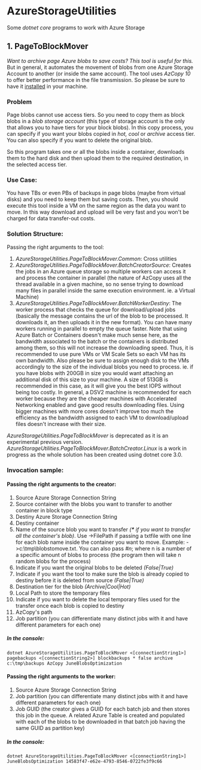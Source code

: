 # AzureStorageUtilities
Some *dotnet core* programs to work with Azure Storage

## 1. PageToBlockMover
*Want to archive page Azure blobs to save costs? This tool is useful for this.*
But in general, it automates the movement of blobs from one Azure Storage Account to another (or inside the same account). The tool uses *AzCopy 10* to offer better performance in the file transmission. So please be sure to have it [installed](http://warnov.com/@AzCopy10) in your machine.
### Problem
Page blobs cannot use access tiers. So you need to copy them as block blobs in a *blob storage account* (this type of storage account is the only that allows you to have tiers for your block blobs). In this copy process, you can specify if you want your blobs copied in *hot, cool* or *archive* access tier. You can also specify if you want to delete the original blob.

So this program takes one or all the blobs inside a container, downloads them to the hard disk and then upload them to the required destination, in the selected access tier. 

### Use Case:
You have TBs or even PBs of backups in page blobs (maybe from virtual disks) and you need to keep them but saving costs. Then, you should execute this tool inside a VM on the same region as the data you want to move. In this way download and upload will be very fast and you won't be charged for data transfer-out costs.

### Solution Structure:
Passing the right arguments to the tool:

 1. *AzureStorageUtilities.PageToBlockMover.Common*: Cross utilities
 2. *AzureStorageUtilities.PageToBlockMover.BatchCreatorSource*: Creates the jobs in an Azure queue storage so multiple workers can access it and process the container in parallel (the nature of AzCopy uses all the thread available in a given machine, so no sense trying to download many files in parallel inside the same execution environment. ie. a Virtual Machine)
 3. *AzureStorageUtilities.PageToBlockMover.BatchWorkerDestiny*: The worker process that checks the queue for download/upload jobs (basically the message contains the url of the blob to be processed. It downloads it, an then uploads it in the new format). You can have many workers running in parallel to empty the queue faster. Note that using Azure Batch or Containers doesn't make much sense here, as the bandwidth associated to the batch or the containers is distributed among them, so this will not increase the downloading speed. Thus, it is recommended to use pure VMs or VM Scale Sets so each VM has its own bandwidth. Also please be sure to assign enough disk to the VMs accordingly to the size of the individual blobs you need to process. ie. if you have blobs with 200GB in size you would want attaching an additional disk of this size to your machine. A size of 513GB is recommended in this case, as it will give you the best IOPS without being too costly. In general, a DSV2 machine is recommended for each worker because they are the cheaper machines with Accelerated Networking enabled and gave good results downloading files. Using bigger machines with more cores doesn't improve too much the efficiency as the bandwidth assigned to each VM to download/upload files doesn't increase with their size.

 *AzureStorageUtilities.PageToBlockMover* is deprecated as it is an experimental previous version.
 *AzureStorageUtilities.PageToBlockMover.BatchCreator.Linux* is a work in progress as the whole solution has been created using dotnet core 3.0.


### Invocation sample:

#### Passing the right arguments to the creator:

 1. Source Azure Storage Connection String 
 2. Source container with the blobs you want to transfer to another container in block type
 3. Destiny Azure Storage Connection String 
 4. Destiny container
 5. Name of the source blob you want to transfer *(**\*** if you want to transfer all the container's blob)*. Use ->FilePath if passing a txtfile with one line for each blob name inside the container you want to move. Example: ->c:\tmp\blobstomove.txt. You can also pass *#n*; where n is a number of a specific amount of blobs to process (the program then will take n random blobs for the process)
 6. Indicate if you want the original blobs to be deleted *(False|True)*
 7. Indicate if you want the tool to make sure the blob is already copied to destiny before it is deleted from source *(False|True)*
 8. Destination tier for the blob *(Archive|Cool|Hot)* 
 9. Local Path to store the temporary files 
 10. Indicate if you want to delete the local temporary files used for the transfer once each blob is copied to destiny
 11. AzCopy's path
 12. Job partition (you can differentiate many distinct jobs with it and have different parameters for each one)
 

##### In the console:

    dotnet AzureStorageUtilities.PageToBlockMover <[connectionString1>] pagebackups <[connectionString2>] blockbackups * false archive c:\tmp\backups AzCopy JuneBlobsOptimization

#### Passing the right arguments to the worker:

 1. Source Azure Storage Connection String 
 2. Job partition (you can differentiate many distinct jobs with it and have different parameters for each one)
 3. Job GUID (the creator gives a GUID for each batch job and then stores this job in the queue. A related Azure Table is created and populated with each of the blobs to be downloaded in that batch job having the same GUID as partition key) 
 

##### In the console:

    dotnet AzureStorageUtilities.PageToBlockMover <[connectionString1>] JuneBlobsOptimization 14583f47-e62e-4793-8546-0722fe3f9c66
<!--stackedit_data:
eyJoaXN0b3J5IjpbMTA5ODE4MTM2MSwyMDk1NjMyODk0XX0=
-->